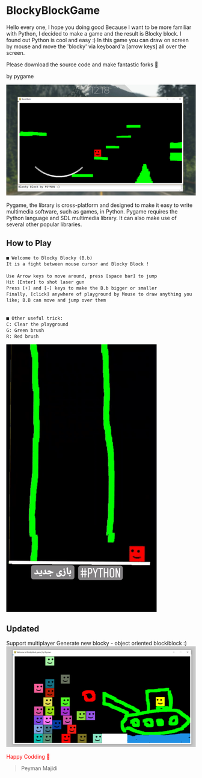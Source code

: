 # BlockyBlockGame
Hello every one, I hope you doing good
Because I want to be more familiar with Python, I decided to make a game 
and the result is Blocky block.
I found out Python is cool and easy :)
In this game you can draw on screen by mouse and move the 'blocky' via keyboard'a [arrow keys] all over the screen.

Please download the source code and make fantastic forks 🍴

by pygame

![Shot](screenshot.png)


Pygame, the library is cross-platform and designed to make it easy to write multimedia software, such as games, in Python. Pygame requires the Python language and SDL multimedia library. It can also make use of several other popular libraries.



## How to Play
    ■ Welcome to Blocky Blocky (B.b)
    It is a fight between mouse cursor and Blocky Block !

    Use Arrow keys to move around, press [space bar] to jump
    Hit [Enter] to shot laser gun
    Press [+] and [-] keys to make the B.b bigger or smaller
    Finally, [click] anywhere of playground by Mouse to draw anything you like; B.B can move and jump over them


    ■ Other useful trick:
    C: Clear the playground
    G: Green brush
    R: Red brush


![Gif Preview](GamePreview.gif)




## Updated
Support multiplayer
Generate new blocky - object oriented blockiblock :)
![Multi Preview](multi.png)





<span style="color:red">Happy Codding 🍓</span>

> Peyman Majidi 
